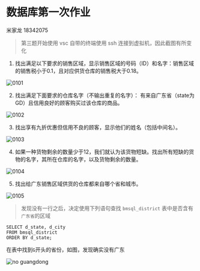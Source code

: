 # 数据库第一次作业

米家龙 18342075

> 第三题开始使用 vsc 自带的终端使用 ssh 连接到虚拟机，因此截图有所变化

1. 找出满足以下要求的销售区域，显示销售区域的号码（ID）和名字：销售区域的销售税小于0.1，且对应供货仓库的销售税大于0.18。

![0101](./0101.png)

2. 找出满足下面要求的仓库名字（不输出重复的名字）： 有来自广东省（state为GD）且信用良好的顾客购买过该仓库的商品。

![0102](./0102.png)

3. 找出享有九折优惠但信用不良的顾客，显示他们的姓名（包括中间名）。

![0103](./0103.png)

4. 如果一种货物剩余的数量少于12，我们就认为该货物短缺。找出所有短缺的货物的名字，其所在仓库的名字，以及货物剩余的数量。

![0104](./0104.png)

5. 找出给广东销售区域供货的仓库都来自哪个省和城市。

![0105](./0105.png)

> 发现没有一行之后，决定使用下列语句查找 `bmsql_district` 表中是否含有`广东省`的区域

```pgsql
SELECT d_state, d_city 
FROM bmsql_district 
ORDER BY d_state;
```

在表中找到`G`开头的省份，如图，发现确实没有广东

![no guangdong](./01051.png)